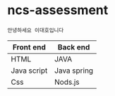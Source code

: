 # ncs-assessment
```tg
안녕하세요 이대호입니다 
```
|Front end|Back end|
|--|--|
|HTML|JAVA|
|Java script|Java spring|
|Css|Nods.js|
